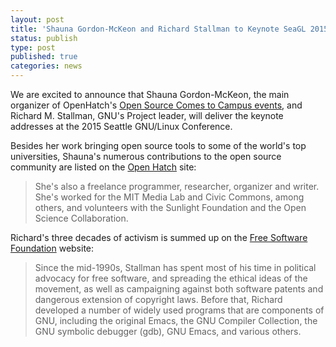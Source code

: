 ```yaml
---
layout: post
title: 'Shauna Gordon-McKeon and Richard Stallman to Keynote SeaGL 2015!'
status: publish
type: post
published: true
categories: news
---
```


We are excited to announce that Shauna Gordon-McKeon, the main organizer of 
OpenHatch's [Open Source Comes to Campus events](http://campus.openhatch.org/), 
and Richard M. Stallman, GNU's Project leader, will deliver the keynote 
addresses at the 2015 Seattle GNU/Linux Conference.

Besides her work bringing open source tools to some of the world's top 
universities, Shauna's numerous contributions to the open source community are 
listed on the [Open Hatch](http://campus.openhatch.org/about/) site:

>She's also a freelance programmer, researcher, organizer and writer. She's
>worked for the MIT Media Lab and Civic Commons, among others, and volunteers
>with the Sunlight Foundation and the Open Science Collaboration.

Richard's three decades of activism is summed up on the [Free Software
Foundation](http://www.fsf.org/about/staff-and-board/) website:

>Since the mid-1990s, Stallman has spent most of his time in political advocacy
>for free software, and spreading the ethical ideas of the movement, as well as
>campaigning against both software patents and dangerous extension of copyright
>laws. Before that, Richard developed a number of widely used programs that are
>components of GNU, including the original Emacs, the GNU Compiler Collection,
>the GNU symbolic debugger (gdb), GNU Emacs, and various others.
